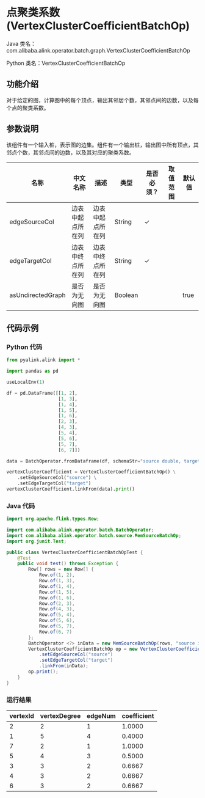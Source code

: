 # 点聚类系数 (VertexClusterCoefficientBatchOp)
Java 类名：com.alibaba.alink.operator.batch.graph.VertexClusterCoefficientBatchOp

Python 类名：VertexClusterCoefficientBatchOp


## 功能介绍
对于给定的图，计算图中的每个顶点，输出其邻居个数，其邻点间的边数，以及每个点的聚类系数。

## 参数说明

该组件有一个输入桩，表示图的边集。组件有一个输出桩，输出图中所有顶点，其邻点个数，其邻点间的边数，以及其对应的聚类系数。

| 名称 | 中文名称 | 描述 | 类型 | 是否必须？ | 取值范围 | 默认值 |
| --- | --- | --- | --- | --- | --- | --- |
| edgeSourceCol | 边表中起点所在列 | 边表中起点所在列 | String | ✓ |  |  |
| edgeTargetCol | 边表中终点所在列 | 边表中终点所在列 | String | ✓ |  |  |
| asUndirectedGraph | 是否为无向图 | 是否为无向图 | Boolean |  |  | true |


## 代码示例
### Python 代码
```python
from pyalink.alink import *

import pandas as pd

useLocalEnv(1)

df = pd.DataFrame([[1, 2],
                   [1, 3],
                   [1, 4],
                   [1, 5],
                   [1, 6],
                   [2, 3],
                   [4, 3],
                   [5, 4],
                   [5, 6],
                   [5, 7],
                   [6, 7]])

data = BatchOperator.fromDataframe(df, schemaStr="source double, target double")

vertexClusterCoefficient = VertexClusterCoefficientBatchOp() \
    .setEdgeSourceCol("source") \
    .setEdgeTargetCol("target")
vertexClusterCoefficient.linkFrom(data).print()
```

### Java 代码
```java
import org.apache.flink.types.Row;

import com.alibaba.alink.operator.batch.BatchOperator;
import com.alibaba.alink.operator.batch.source.MemSourceBatchOp;
import org.junit.Test;

public class VertexClusterCoefficientBatchOpTest {
	@Test
	public void test() throws Exception {
		Row[] rows = new Row[] {
			Row.of(1, 2),
			Row.of(1, 3),
			Row.of(1, 4),
			Row.of(1, 5),
			Row.of(1, 6),
			Row.of(2, 3),
			Row.of(4, 3),
			Row.of(5, 4),
			Row.of(5, 6),
			Row.of(5, 7),
			Row.of(6, 7)
		};
		BatchOperator <?> inData = new MemSourceBatchOp(rows, "source int, target int");
		VertexClusterCoefficientBatchOp op = new VertexClusterCoefficientBatchOp()
			.setEdgeSourceCol("source")
			.setEdgeTargetCol("target")
			.linkFrom(inData);
		op.print();
	}
}
```


### 运行结果

|vertexId|vertexDegree|edgeNum|coefficient|
|--------|------------|-------|-----------|
|2|2|1|1.0000|
|1|5|4|0.4000|
|7|2|1|1.0000|
|5|4|3|0.5000|
|3|3|2|0.6667|
|4|3|2|0.6667|
|6|3|2|0.6667|

